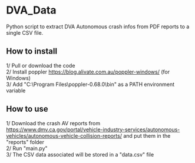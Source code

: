 # DVA_Data

Python script to extract DVA Autonomous crash infos from PDF reports to a single CSV file.

## How to install
1/ Pull or download the code  
2/ Install poppler https://blog.alivate.com.au/poppler-windows/ (for Windows)  
3/ Add "C:\Program Files\poppler-0.68.0\bin" as a PATH environment variable  


## How to use
1/ Download the crash AV reports from https://www.dmv.ca.gov/portal/vehicle-industry-services/autonomous-vehicles/autonomous-vehicle-collision-reports/ and put them in the "reports" folder  
2/ Run "main.py"  
3/ The CSV data associated will be stored in a "data.csv" file
